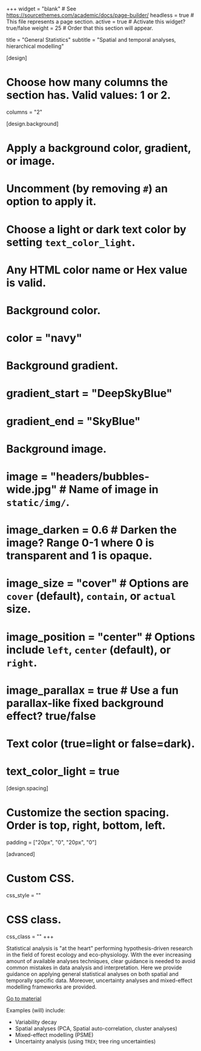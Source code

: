 +++
widget = "blank"  # See https://sourcethemes.com/academic/docs/page-builder/
headless = true  # This file represents a page section.
active = true  # Activate this widget? true/false
weight = 25  # Order that this section will appear.

title = "General Statistics"
subtitle = "Spatial and temporal analyses, hierarchical modelling"

[design]
  # Choose how many columns the section has. Valid values: 1 or 2.
  columns = "2"

[design.background]
  # Apply a background color, gradient, or image.
  #   Uncomment (by removing `#`) an option to apply it.
  #   Choose a light or dark text color by setting `text_color_light`.
  #   Any HTML color name or Hex value is valid.

  # Background color.
  # color = "navy"
  
  # Background gradient.
  # gradient_start = "DeepSkyBlue"
  # gradient_end = "SkyBlue"
  
  # Background image.
  # image = "headers/bubbles-wide.jpg"  # Name of image in `static/img/`.
  # image_darken = 0.6  # Darken the image? Range 0-1 where 0 is transparent and 1 is opaque.
  # image_size = "cover"  #  Options are `cover` (default), `contain`, or `actual` size.
  # image_position = "center"  # Options include `left`, `center` (default), or `right`.
  # image_parallax = true  # Use a fun parallax-like fixed background effect? true/false

  # Text color (true=light or false=dark).
  # text_color_light = true

[design.spacing]
  # Customize the section spacing. Order is top, right, bottom, left.
  padding = ["20px", "0", "20px", "0"]

[advanced]
 # Custom CSS. 
 css_style = ""
 
 # CSS class.
 css_class = ""
+++

Statistical analysis is "at the heart" performing hypothesis-driven research in the field of forest ecology and eco-physiology. 
With the ever increasing amount of available analyses techniques, clear guidance is needed to avoid common mistakes in data analysis and interpretation.
Here we provide guidance on applying general statistical analyses on both spatial and temporally specific data.
Moreover, uncertainty analyses and mixed-effect modelling frameworks are provided.  

<a href='/docs-stats/' target='_self' rel='noopener' class='btn btn-link px-2 py-2'><i class='fas fa-arrow-circle-right pr-1' aria-hidden='true'></i>Go to material</a>

Examples (will) include:

- Variability decay
- Spatial analyses (PCA, Spatial auto-correlation, cluster analyses)
- Mixed-effect modelling (PSME)
- Uncertainty analysis (using `TREX`; tree ring uncertainties)  

<br>